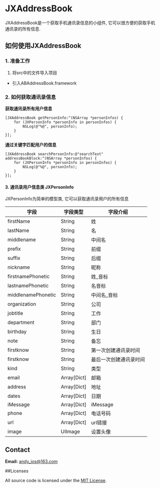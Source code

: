 # JXAddressBook

JXAddressBook是一个获取手机通讯录信息的小组件, 它可以很方便的获取手机通讯录的所有信息.


## 如何使用JXAddressBook 


### 1. 准备工作

1. 将src中的文件导入项目
*  引入ABAddressBook.framework

### 2. 如何获取通讯录信息

**获取通讯录所有用户信息**

```
[JXAddressBook getPersonInfo:^(NSArray *personInfos) {
    for (JXPersonInfo *personInfo in personInfos) {
        NSLog(@"%@", personInfo);
    }
}];
```

**通过关键字匹配用户的信息**

```
[JXAddressBook searchPersonInfo:@"searchText" addressBookBlock:^(NSArray *personInfos) {
    for (JXPersonInfo *personInfo in personInfos) {
        NSLog(@"%@", personInfo);
    }
}];
```

#### 3. 通讯录用户信息类 JXPersonInfo

JXPersonInfo为简单的模型类, 它可以获取通讯录用户的所有信息

|           字段      |   字段类型   |      字段介绍           |
|---------------------|------------|------------------------|
|     firstName      |   String    |      姓                | 
|     lastName       |	 String     |      名                | 
|     middlename     |	 String     |    中间名               |
|     prefix         |	 String     |     前缀                |
|     suffix         |	 String     |     后缀                |
|     nickname       |	 String     |     昵称                |
|  firstnamePhonetic |	 String     |     姓_音标             |
|  lastnamePhonetic  |	 String     |     名音标              |
|  middlenamePhonetic|	 String     |     中间名_音标          |
|    organization    |	 String     |     公司                |
|     jobtitle       |	 String     |     工作                |
|     department     |	 String     |     部门                |
|     birthday       |	 String     |     生日                |
|       note         |	 String     |     备忘                |
|     firstknow      |	 String     |   第一次创建通讯录时间     |
|     firstknow      |	 String     |   最后一次创建通讯录时间    |
|        kind        |	 String     |     类型                 |
|     	 email       |	Array[Dict] |     邮箱                 |
|     	 address     |	Array[Dict] |     地址                 |
|     	dates				|	Array[Dict] |     日期                 |
|     iMessage       |	Array[Dict] |   iMessage              |
|     	phone        |	Array[Dict] |   电话号码               |
|    		 url         |	Array[Dict] |    url链接               |
|     	image        |	 UIImage    |   设置头像               |

## Contact
**Email:** andy_ios@163.com


##Licenses

All source code is licensed under the [MIT License](https://github.com/andy0323/JXAddressBook/blob/master/LICENSE).

